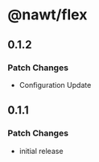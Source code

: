 # @nawt/flex

## 0.1.2

### Patch Changes

- Configuration Update

## 0.1.1

### Patch Changes

- initial release
